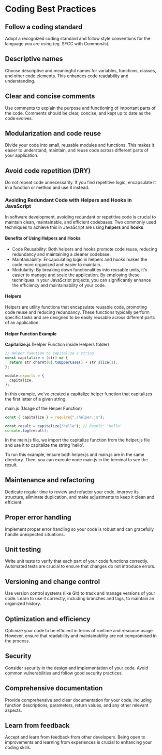 # Coding Best Practices

## Follow a coding standard

Adopt a recognized coding standard and follow style conventions for the language you are using (eg. SFCC with CommonJs).

## Descriptive names

Choose descriptive and meaningful names for variables, functions, classes, and other code elements. This enhances code readability and understanding.

## Clear and concise comments

Use comments to explain the purpose and functioning of important parts of the code. Comments should be clear, concise, and kept up to date as the code evolves.

## Modularization and code reuse

Divide your code into small, reusable modules and functions. This makes it easier to understand, maintain, and reuse code across different parts of your application.

## Avoid code repetition (DRY)

Do not repeat code unnecessarily. If you find repetitive logic, encapsulate it in a function or method and use it instead.

### Avoiding Redundant Code with Helpers and Hooks in JavaScript

In software development, avoiding redundant or repetitive code is crucial to maintain clean, maintainable, and efficient codebases. Two commonly used techniques to achieve this in JavaScript are using **helpers** and **hooks**.

#### Benefits of Using Helpers and Hooks

- Code Reusability: Both helpers and hooks promote code reuse, reducing redundancy and maintaining a cleaner codebase.
- Maintainability: Encapsulating logic in helpers and hooks makes the code more organized and easier to maintain.
- Modularity: By breaking down functionalities into reusable units, it's easier to manage and scale the application.
  By employing these techniques in your JavaScript projects, you can significantly enhance the efficiency and maintainability of your code.

#### Helpers

Helpers are utility functions that encapsulate reusable code, promoting code reuse and reducing redundancy. These functions typically perform specific tasks and are designed to be easily reusable across different parts of an application.

#### Helper Function Example

**Capitalize.js** (Helper Function inside Helpers folder)

```javascript
// Helper function to capitalize a string
const capitalize = (str) => {
  return str.charAt(0).toUpperCase() + str.slice(1);
};

module.exports = {
  capitalize,
};
```

In this example, we've created a capitalize helper function that capitalizes the first letter of a given string.

main.js (Usage of the Helper Function)

```javascript
const { capitalize } = require("./helper.js");

const result = capitalize("hello"); // Result: 'Hello'
console.log(result);
```

In the main.js file, we import the capitalize function from the helper.js file and use it to capitalize the string 'hello'.

To run this example, ensure both helper.js and main.js are in the same directory. Then, you can execute node main.js in the terminal to see the result.

## Maintenance and refactoring

Dedicate regular time to review and refactor your code. Improve its structure, eliminate duplication, and make adjustments to keep it clean and efficient.

## Proper error handling

Implement proper error handling so your code is robust and can gracefully handle unexpected situations.

## Unit testing

Write unit tests to verify that each part of your code functions correctly. Automated tests are crucial to ensure that changes do not introduce errors.

## Versioning and change control

Use version control systems (like Git) to track and manage versions of your code. Learn to use it correctly, including branches and tags, to maintain an organized history.

## Optimization and efficiency

Optimize your code to be efficient in terms of runtime and resource usage. However, ensure that readability and maintainability are not compromised in the process.

## Security

Consider security in the design and implementation of your code. Avoid common vulnerabilities and follow good security practices.

## Comprehensive documentation

Provide comprehensive and clear documentation for your code, including function descriptions, parameters, return values, and any other relevant aspects.

## Learn from feedback

Accept and learn from feedback from other developers. Being open to improvements and learning from experiences is crucial to enhancing your coding skills.
